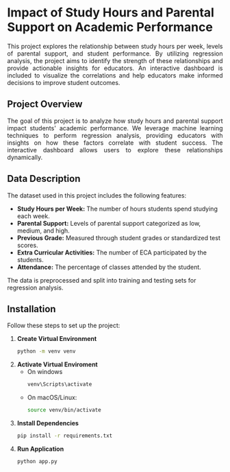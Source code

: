 # Impact of Study Hours and Parental Support on Academic Performance

<p align = 'justify'>
  This project explores the relationship between study hours per week, levels of parental support, and student performance. By utilizing regression analysis,
the project aims to identify the strength of these relationships and provide actionable insights for educators. An interactive dashboard is included to visualize
the correlations and help educators make informed decisions to improve student outcomes.
</p>

## Project Overview
<p align = 'justify'>
The goal of this project is to analyze how study hours and parental support impact students' academic performance. We leverage machine learning techniques to perform
regression analysis, providing educators with insights on how these factors correlate with student success. The interactive dashboard allows users to explore these
relationships dynamically.
</p>

## Data Description

The dataset used in this project includes the following features:
- **Study Hours per Week:** The number of hours students spend studying each week.
- **Parental Support:** Levels of parental support categorized as low, medium, and high.
- **Previous Grade:** Measured through student grades or standardized test scores.
- **Extra Curricular Activities:** The number of ECA participated by the students.
- **Attendance:** The percentage of classes attended by the student.

The data is preprocessed and split into training and testing sets for regression analysis.

## Installation

Follow these steps to set up the project:

1. **Create Virtual Environment**
    ```bash
    python -m venv venv
    ```
2. **Activate Virtual Enviroment**
    - On windows
      ```bash
      venv\Scripts\activate
      ```
    - On macOS/Linux:
      ```bash
      source venv/bin/activate
      ```
3. **Install Dependencies**
    ```bash
    pip install -r requirements.txt
    ```
4. **Run Application**
    ```bash
    python app.py
    ```

